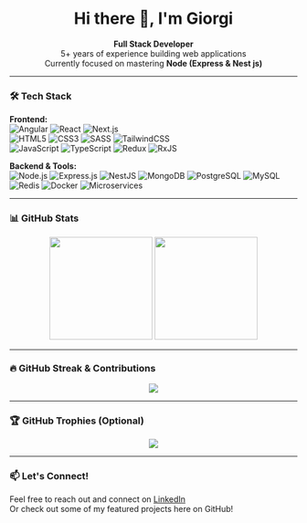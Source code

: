 <h1 align="center">Hi there 👋, I'm Giorgi</h1>

<p align="center">
  <strong>Full Stack Developer</strong><br/>
  5+ years of experience building web applications<br/>
  Currently focused on mastering <strong>Node (Express & Nest js)</strong>
</p>

---

### 🛠️ Tech Stack

**Frontend:**  
![Angular](https://img.shields.io/badge/-Angular-DD0031?style=flat&logo=angular&logoColor=white) 
![React](https://img.shields.io/badge/-React-61DAFB?style=flat&logo=react&logoColor=black) 
![Next.js](https://img.shields.io/badge/-Next.js-000?style=flat&logo=next.js&logoColor=white)  
![HTML5](https://img.shields.io/badge/-HTML5-E34F26?style=flat&logo=html5&logoColor=white)
![CSS3](https://img.shields.io/badge/-CSS3-1572B6?style=flat&logo=css3&logoColor=white)
![SASS](https://img.shields.io/badge/-Sass-CC6699?style=flat&logo=sass&logoColor=white)
![TailwindCSS](https://img.shields.io/badge/-TailwindCSS-38B2AC?style=flat&logo=tailwind-css&logoColor=white)  
![JavaScript](https://img.shields.io/badge/-JavaScript-F7DF1E?style=flat&logo=javascript&logoColor=black)
![TypeScript](https://img.shields.io/badge/-TypeScript-3178C6?style=flat&logo=typescript&logoColor=white)
![Redux](https://img.shields.io/badge/-Redux-764ABC?style=flat&logo=redux&logoColor=white)
![RxJS](https://img.shields.io/badge/-RxJS-B7178C?style=flat&logo=reactivex&logoColor=white)

**Backend & Tools:**  
![Node.js](https://img.shields.io/badge/-Node.js-339933?style=flat&logo=nodedotjs&logoColor=white)
![Express.js](https://img.shields.io/badge/-Express-000000?style=flat&logo=express&logoColor=white)
![NestJS](https://img.shields.io/badge/-NestJS-E0234E?style=flat&logo=nestjs&logoColor=white)
![MongoDB](https://img.shields.io/badge/-MongoDB-47A248?style=flat&logo=mongodb&logoColor=white)
![PostgreSQL](https://img.shields.io/badge/-PostgreSQL-336791?style=flat&logo=postgresql&logoColor=white)
![MySQL](https://img.shields.io/badge/-MySQL-4479A1?style=flat&logo=mysql&logoColor=white)
![Redis](https://img.shields.io/badge/-Redis-DC382D?style=flat&logo=redis&logoColor=white)
![Docker](https://img.shields.io/badge/-Docker-2496ED?style=flat&logo=docker&logoColor=white)
![Microservices](https://img.shields.io/badge/-Microservices-FF6F00?style=flat&logo=microgen&logoColor=white)

---

### 📊 GitHub Stats

<p align="center">
  <img src="https://github-readme-stats.vercel.app/api?username=Ghveda&show_icons=true&theme=github_dark&count_private=true&hide=contribs" height="180"/>
  <img src="https://github-readme-stats.vercel.app/api/top-langs/?username=Ghveda&layout=compact&theme=github_dark" height="180"/>
</p>

---

### 🔥 GitHub Streak & Contributions

<p align="center">
  <img src="https://streak-stats.demolab.com?user=Ghveda&theme=github-dark&date_format=M%20j%5B%2C%20Y%5D"/>
</p>

---

### 🏆 GitHub Trophies (Optional)

<p align="center">
  <img src="https://github-profile-trophy.vercel.app/?username=Ghveda&theme=onedark&no-frame=true&no-bg=true&rank=SECRET,SS,S,AAA,AA,A,B" />
</p>

---

### 📫 Let's Connect!

Feel free to reach out and connect on [LinkedIn](https://www.linkedin.com/in/giorgi-ghvedashvili-903572195/)  
Or check out some of my featured projects here on GitHub!

